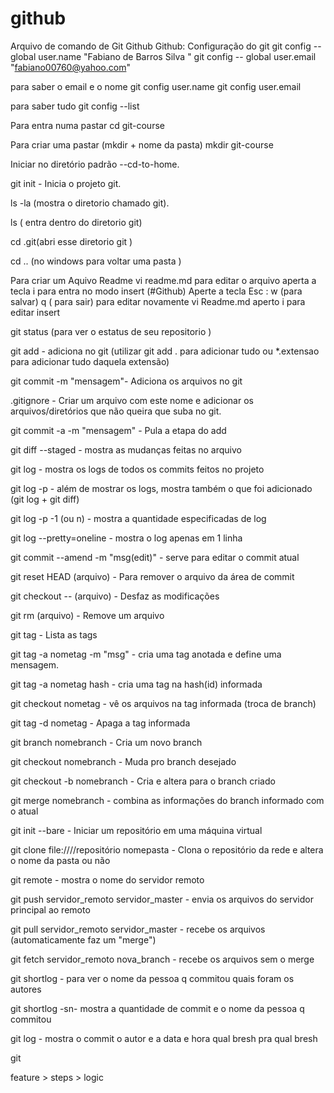 # github

Arquivo de comando de Git Github
Github:
Configuração do git 
git config --global user.name "Fabiano de Barros Silva "
git config -- global user.email "fabiano00760@yahoo.com"

para saber o email e o nome 
git config user.name 
git config user.email

para saber tudo 
git config --list

Para entra numa pastar 
cd git-course

Para criar uma pastar (mkdir + nome da pasta)
mkdir git-course

Iniciar no diretório padrão --cd-to-home.

git init - Inicia o projeto git.

ls -la (mostra o diretorio chamado git).

ls ( entra dentro do diretorio git)

cd .git(abri esse diretorio git )

cd .. (no windows para voltar uma pasta )


Para criar um Aquivo Readme
vi readme.md 
para editar o arquivo aperta a tecla i para entra no modo insert 
(#Github)
Aperte a tecla Esc : w (para salvar) q ( para sair)
para editar novamente  vi Readme.md aperto i para editar insert

git status (para ver o estatus de seu repositorio )

git add - adiciona no git (utilizar git add . para adicionar tudo ou *.extensao para adicionar tudo daquela extensão)

git commit -m "mensagem"- Adiciona os arquivos no git

.gitignore - Criar um arquivo com este nome e adicionar os arquivos/diretórios que não queira que suba no git.

git commit -a -m "mensagem" - Pula a etapa do add

git diff --staged - mostra as mudanças feitas no arquivo 

git log - mostra os logs de todos os commits feitos no projeto

git log -p - além de mostrar os logs, mostra também o que foi adicionado (git log + git diff)

git log -p -1 (ou n) - mostra a quantidade especificadas de log

git log --pretty=oneline - mostra o log apenas em 1 linha

git commit --amend -m "msg(edit)" - serve para editar o commit atual

git reset HEAD (arquivo) - Para remover o arquivo da área de commit

git checkout -- (arquivo) - Desfaz as modificações

git rm (arquivo) - Remove um arquivo

git tag - Lista as tags

git tag -a nometag -m "msg" - cria uma tag anotada e define uma mensagem.

git tag -a nometag hash - cria uma tag na hash(id) informada

git checkout nometag - vê os arquivos na tag informada (troca de branch)

git tag -d nometag - Apaga a tag informada

git branch nomebranch - Cria um novo branch

git checkout nomebranch - Muda pro branch desejado

git checkout -b nomebranch - Cria e altera para o branch criado

git merge nomebranch - combina as informações do branch informado com o atual

git init --bare - Iniciar um repositório em uma máquina virtual

git clone file:////repositório nomepasta - Clona o repositório da rede e altera o nome da pasta ou não

git remote - mostra o nome do servidor remoto

git push servidor_remoto servidor_master - envia os arquivos do servidor principal ao remoto

git pull servidor_remoto servidor_master - recebe os arquivos (automaticamente faz um "merge")

git fetch servidor_remoto nova_branch  - recebe os arquivos sem o merge

git shortlog  - para ver o nome da pessoa q commitou quais foram os autores 

git shortlog -sn- mostra a quantidade de commit e o nome da pessoa q commitou 

git log -  mostra o commit o autor e a data e hora qual bresh pra qual bresh 

git 

feature > steps > logic

